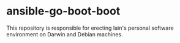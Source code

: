 # ansible-go-boot-boot
This repository is responsible for erecting Iain's personal software environment on Darwin and Debian machines.

